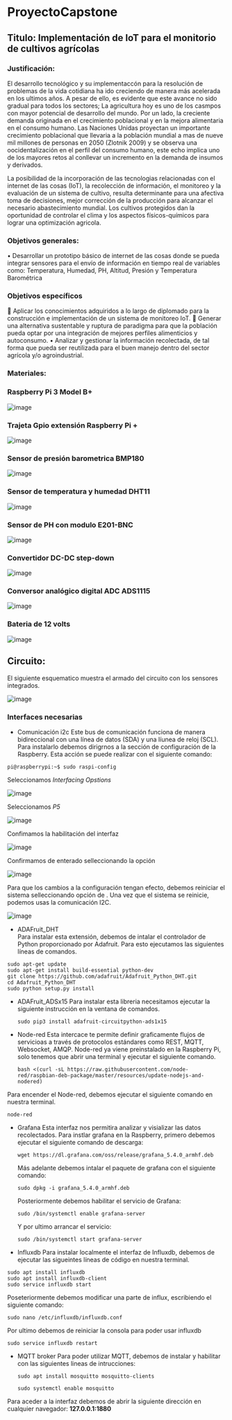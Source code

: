 # ProyectoCapstone
## Titulo: Implementación de IoT para el monitorio de cultivos agrícolas

### Justificación:
El desarrollo tecnológico y su implementaccón para la resolución de problemas de la vida cotidiana ha ido creciendo de manera más acelerada en los ultimos años. A pesar de ello, es evidente que este avance no sido gradual para todos los sectores; La agricultura hoy es uno de los casmpos con mayor potencial de desarrollo del mundo. Por un lado, la creciente demanda originada en el crecimiento poblacional y en la mejora alimentaria en el consumo humano.
Las Naciones Unidas proyectan un importante crecimiento poblacional que llevaria a la población mundial a mas de nueve mil millones de personas en 2050 (Zlotnik 2009) y se observa una oocidentalización en el perfil del consumo humano, este echo implica uno de los mayores retos al conllevar un incremento en la demanda de insumos y derivados.

La posibilidad de la incorporación de las tecnologias relacionadas con el internet de las cosas (IoT), la recolección de información, el monitoreo y la evaluación de un sistema de cultivo, resulta determinante para una afectiva toma de decisiones, mejor corrección de la producción para alcanzar el necesario abastecimiento mundial. Los cultivos protegidos dan la oportunidad de controlar el clima y los aspectos físicos-químicos para lograr una optimización agricola.

### Objetivos generales: 

•	Desarrollar un prototipo básico de internet de las cosas donde se pueda integrar sensores para el envío de información en tiempo real de variables como: Temperatura, Humedad, PH, Altitud, Presión y Temperatura Barométrica

### Objetivos específicos 

	Aplicar los conocimientos adquiridos a lo largo de diplomado para la construcción e implementación de un sistema de monitoreo IoT.
	Generar una alternativa sustentable y ruptura de paradigma para que la población pueda optar por una integración de mejores perfiles alimenticios y autoconsumo.
•	Analizar y gestionar la información recolectada, de tal forma que pueda ser reutilizada para el buen manejo dentro del sector agrícola y/o agroindustrial.  

### Materiales:

### Raspberry Pi 3 Model B+

![image](https://user-images.githubusercontent.com/86132543/150583668-6d0e242f-4d02-4de8-8769-a506dce822ae.png)

### Trajeta Gpio extensión Raspberry Pi + 

![image](https://user-images.githubusercontent.com/86132543/150583804-1c4a76ab-5fd0-499c-8647-a415a0a6b313.png)

### Sensor de presión barometrica BMP180

![image](https://user-images.githubusercontent.com/86132543/150583077-4830507c-8181-4b40-9f66-9bcded1cb031.png)

### Sensor de temperatura y humedad DHT11

![image](https://user-images.githubusercontent.com/86132543/150583271-769c3733-029b-49e7-936e-5516bc4bdd1b.png)

### Sensor de PH con modulo E201-BNC

![image](https://user-images.githubusercontent.com/86132543/150583444-ffda412d-c8a7-4f3e-924d-2ff0ae8ac2de.png)

### Convertidor DC-DC step-down

![image](https://user-images.githubusercontent.com/86132543/150584368-88b5dc12-c552-475b-828c-ed6f5b4e4116.png)

### Conversor analógico digital ADC ADS1115


![image](https://user-images.githubusercontent.com/86132543/150584014-96bdc688-a66c-48e1-81a9-b2d64bda35f9.png)

### Bateria de 12 volts

![image](https://user-images.githubusercontent.com/86132543/150584256-e410aa02-e999-41c8-9f51-4022bd126f0c.png)



## Circuito:

El siguiente esquematico muestra el armado del circuito con los sensores integrados.

![image](https://user-images.githubusercontent.com/86132543/150582433-729285b0-3ac3-4e2a-bc26-b99467194b26.png)


### Interfaces necesarias 

- Comunicación i2c 
Este bus de comunicación funciona de manera bidireccional con una línea de datos (SDA) y una líunea de reloj (SCL). Para instalarlo debemos dirigrnos a la sección de configuración de la Raspberry. Esta acción se puede realizar con el siguiente comando:

```
pi@raspberrypi:~$ sudo raspi-config
```

Seleccionamos *Interfacing Opstions*

![image](https://user-images.githubusercontent.com/86132543/150589149-68b547f5-8c61-49fc-9eac-d260059794ea.png)

Seleccionamos *P5*

![image](https://user-images.githubusercontent.com/86132543/150589274-681b0424-d171-443e-be55-053a3a43978b.png)

Confimamos la habilitación del interfaz

![image](https://user-images.githubusercontent.com/86132543/150589354-9b8fbb8c-03e9-4ed5-8b9c-e952e905ef7b.png)

Confirmamos de enterado selleccionando la opción *<ok>*
 
  ![image](https://user-images.githubusercontent.com/86132543/150589462-b3a5dd70-10da-495c-a53c-a7ab839b7208.png)

  Para que los cambios a la configuración tengan efecto, debemos reiniciar el sistema selleccionando opción de *<Yes>*. Una vez que el sistema se reinicie, podemos usas la comunicación I2C.
  
  ![image](https://user-images.githubusercontent.com/86132543/150589654-255d4d0b-f0b6-4f02-8f1b-4106c4abd309.png)

  
- ADAFruit_DHT  
Para instalar esta extensión, debemos de intalar el controlador de Python proporcionado por Adafruit. Para esto ejecutamos las siguientes líneas de comandos.

```
sudo apt-get update 
sudo apt-get install build-essential python-dev
git clone https://github.com/adafruit/Adafruit_Python_DHT.git
cd Adafruit_Python_DHT
sudo python setup.py install 
```
  
- ADAFruit_ADSx15
 Para instalar esta libreria necesitamos ejecutar la siguiente instrucción en la ventana de comandos.
  
  ```
  sudo pip3 install adafruit-circuitpython-ads1x15
  ```
  
- Node-red
 Esta intercace te permite definir graficamente flujos de servicioas a través de protocolos estándares como REST, MQTT, Websocket, AMQP.
 Node-red ya viene preinstalado en la Raspberry Pi, solo tenemos que abrir una terminal y ejecutar el siguiente comando.
  
  ```
  bash <(curl -sL https://raw.githubusercontent.com/node-red/raspbian-deb-package/master/resources/update-nodejs-and-nodered)
  ```
 
 Para encender el Node-red, debemos ejecutar el siguiente comando en nuestra terminal.
 ```
 node-red
 ```
- Grafana
 Esta interfaz nos permitira analizar y visializar las datos recolectados.
 Para instlar grafana en la Raspberry, primero debemos ejecutar el siguiente comando de descarga:
             
  ```
  wget https://dl.grafana.com/oss/release/grafana_5.4.0_armhf.deb
  ```           
  Más adelante debemos intalar el paquete de grafana con el siguiente comando:
  
  ```
  sudo dpkg -i grafana_5.4.0_armhf.deb
  ```
  
  Posteriormente debemos habilitar el servicio de Grafana:
  
  ```
  sudo /bin/systemctl enable grafana-server 
  ```
 
  Y por ultimo arrancar el servicio:
 
  ```            	
  sudo /bin/systemctl start grafana-server
  ```    
- Influxdb
Para instalar localmente el interfaz de Influxdb, debemos de ejecutar las sigueintes líneas de código en nuestra terminal.
 
 ``` 
sudo apt install influxdb
sudo apt install influxdb-client
sudo service influxdb start
 
 ```             
Poseteriormente debemos modificar una parte de influx, escribiendo el siguiente comando:
```
sudo nano /etc/influxdb/influxdb.conf
```              
              
Por ultimo debemos de reiniciar la consola para poder usar influxdb
```
sudo service influxdb restart
```
- MQTT broker
Para poder utilizar MQTT, debemos de instalar y habilitar con las siguientes lineas de intrucciones:
              
  ```
  sudo apt install mosquitto mosquitto-clients

  sudo systemctl enable mosquitto
  ```
 Para aceder a la interfaz debemos de abrir la siguiente dirección en cualquier navegador: **127.0.0.1:1880**


